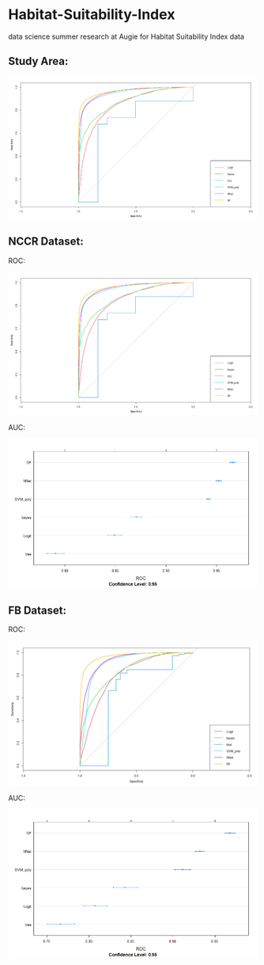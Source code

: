 # Habitat-Suitability-Index
data science summer research at Augie for Habitat Suitability Index data

## Study Area:

![](https://github.com/Rubp-007/Habitat-Suitability-Index/blob/master/nccr_PCA_ROC_all.png)



## NCCR Dataset:
ROC:

![NCCR ROC](https://github.com/Rubp-007/Habitat-Suitability-Index/blob/master/nccr_PCA_ROC_all.png)


AUC:

![NCCR AUC](https://github.com/Rubp-007/Habitat-Suitability-Index/blob/master/nccr_PCA_ROC_all_bar.png)


## FB Dataset:
ROC:

![FB ROC](https://github.com/Rubp-007/Habitat-Suitability-Index/blob/master/fb_PCA_ROC_all.png)


AUC:

![FB AUC](https://github.com/Rubp-007/Habitat-Suitability-Index/blob/master/fb_PCA_ROC_all_bar.png)
